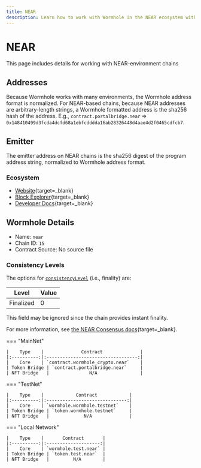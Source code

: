 ```yaml
---
title: NEAR
description: Learn how to work with Wormhole in the NEAR ecosystem with tools, address formats, contract details, and finality levels for various environments.
---
```


# NEAR

This page includes details for working with NEAR-environment chains

## Addresses

Because Wormhole works with many environments, the Wormhole address format is normalized. For NEAR-based chains, because NEAR addresses are arbitrary-length strings, a Wormhole formatted address is the sha256 hash of the address. E.g., `contract.portalbridge.near` => `0x148410499d3fcda4dcfd68a1ebfcdddda16ab28326448d4aae4d2f0465cdfcb7`.

## Emitter 

The emitter address on NEAR chains is the sha256 digest of the program address string, normalized to Wormhole address format.

### Ecosystem

- [Website](https://near.org/){target=_blank}
- [Block Explorer](https://nearblocks.io/){target=_blank}
- [Developer Docs](https://docs.near.org/){target=_blank}

## Wormhole Details

- Name: `near`
- Chain ID: `15`
- Contract Source: No source file

### Consistency Levels

The options for [`consistencyLevel`](/docs/build/reference/consistency-levels/) (i.e., finality) are:

|Level|Value|
|-----|-----|
|Finalized|0|

This field may be ignored since the chain provides instant finality.

For more information, see [the NEAR Consensus docs](https://nomicon.io/ChainSpec/Consensus){target=_blank}.

=== "MainNet"

	|    Type    |              Contract              |
	|:----------:|:----------------------------------:|
	|    Core    | `contract.wormhole_crypto.near`    |
	| Token Bridge | `contract.portalbridge.near`     |
	| NFT Bridge   |               N/A                |

=== "TestNet"

	|    Type    |            Contract            |
	|:----------:|:------------------------------:|
	|    Core    | `wormhole.wormhole.testnet`    |
	| Token Bridge | `token.wormhole.testnet`     |
	| NFT Bridge   |             N/A              |

=== "Local Network"

	|    Type    |       Contract       |
	|:----------:|:--------------------:|
	|    Core    | `wormhole.test.near` |
	| Token Bridge | `token.test.near`  |
	| NFT Bridge   |         N/A        |